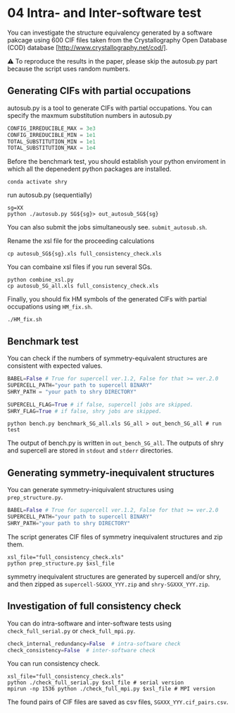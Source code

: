 # 04 Intra- and Inter-software test
You can investigate the structure equivalency generated by a software pakcage using 600 CIF files taken from the Crystallography Open Database (COD) database [http://www.crystallography.net/cod/].

:warning: To reproduce the results in the paper, please skip the autosub.py part because the script uses random numbers.

## Generating CIFs with partial occupations
autosub.py is a tool to generate CIFs with partial occupations. You can specify the maxmum substitution numbers in autosub.py

```pyhthon:bench.py
CONFIG_IRREDUCIBLE_MAX = 3e3
CONFIG_IRREDUCIBLE_MIN = 1e1
TOTAL_SUBSTITUTION_MIN = 1e1
TOTAL_SUBSTITUTION_MAX = 1e4
```

Before the benchmark test, you should establish your python enviroment in which all the depenedent python packages are installed.

```bash:
conda activate shry
```

run autosub.py (sequentially)

```bash:
sg=XX
python ./autosub.py SG${sg}> out_autosub_SG${sg}
```

You can also submit the jobs simultaneously see. ``submit_autosub.sh``.

Rename the xsl file for the proceeding calculations

```bash:
cp autosub_SG${sg}.xls full_consistency_check.xls
```

You can combaine xsl files if you run several SGs.

```bash:
python combine_xsl.py
cp autosub_SG_all.xls full_consistency_check.xls
```

Finally, you should fix HM symbols of the generated CIFs with partial occupations using ``HM_fix.sh``.

```bash:
./HM_fix.sh
```

## Benchmark test

You can check if the numbers of symmetry-equivalent structures are consistent with expected values.

```pyhthon:bench.py
BABEL=False # True for supercell ver.1.2, False for that >= ver.2.0
SUPERCELL_PATH="your path to supercell BINARY"
SHRY_PATH = "your path to shry DIRECTORY"

SUPERCELL_FLAG=True # if false, supercell jobs are skipped.
SHRY_FLAG=True # if false, shry jobs are skipped.
```

```bash:
python bench.py benchmark_SG_all.xls SG_all > out_bench_SG_all # run test
```

The output of bench.py is written in ``out_bench_SG_all``. The outputs of shry and supercell are stored in ``stdout`` and ``stderr`` directories.

## Generating symmetry-inequivalent structures

You can generate symmetry-iniquivalent structures using ``prep_structure.py``.

```pyhthon:prep_structure.py
BABEL=False # True for supercell ver.1.2, False for that >= ver.2.0
SUPERCELL_PATH="your path to supercell BINARY"
SHRY_PATH="your path to shry DIRECTORY"
```

The script generates CIF files of symmetry inequivalent structures and zip them.

```bash:
xsl_file="full_consistency_check.xls"
python prep_structure.py $xsl_file
```

symmetry inequivalent structures are generated by supercell and/or shry, and then zipped as ``supercell-SGXXX_YYY.zip`` and ``shry-SGXXX_YYY.zip``.

## Investigation of full consistency check

You can do intra-software and inter-software tests using ``check_full_serial.py`` or ``check_full_mpi.py``.

```pyhthon:check_full_XXX.py
check_internal_redundancy=False  # intra-software check
check_consistency=False  # inter-software check
```

You can run consistency check.

```bash:
xsl_file="full_consistency_check.xls"
python ./check_full_serial.py $xsl_file # serial version
mpirun -np 1536 python ./check_full_mpi.py $xsl_file # MPI version
```

The found pairs of CIF files are saved as csv files, ``SGXXX_YYY.cif_pairs.csv``.
